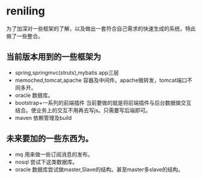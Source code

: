 # reniling
为了加深对一些框架的了解，以及做出一套符合自己需求的快速生成的系统，特此做了一些整合。

## 当前版本用到的一些框架为
- spring,springmvc(struts),mybatis  app三层
- memoched,tomcat,apache  容器及中间件。apache做转发，tomcat端口不同多开。
- oracle 数据库。
- bootstrap+一系列的前端插件  当前要做的就是将前端插件与后台数据做交互结合。使业务上的交互不用再去写js。只需要写后端即可。
- maven 依赖管理及build

## 未来要加的一些东西为。
- mq 用来做一些订阅消息的发布。
- nosql 尝试下这类数据库。
- oracle 数据库尝试做master,Slave的结构。甚至master多slave的结构。

